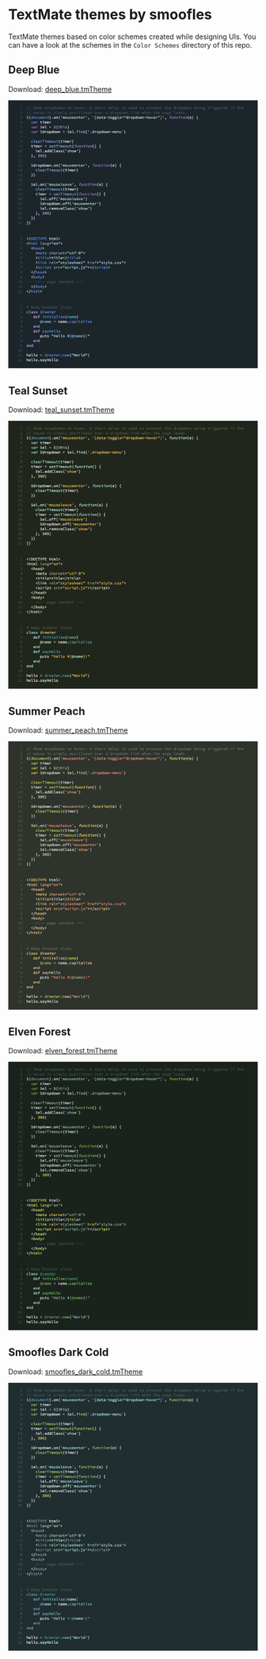# TextMate themes by smoofles 

TextMate themes based on color schemes created while designing UIs. You can have a look at the schemes in the `Color Schemes` directory of this repo.

 ## Deep Blue

Download: [deep_blue.tmTheme](/deep_blue.tmTheme?raw=true)

![Deep Blue Preview](/deep_blue.png?raw=true "Deep Blue Preview")

## Teal Sunset

Download: [teal_sunset.tmTheme](/teal_sunset.tmTheme?raw=true)

![Teal Sunset Preview](/teal_sunset.png?raw=true "Teal Sunset Preview")

## Summer Peach

Download: [summer_peach.tmTheme](/summer_peach.tmTheme?raw=true)

![Summer Peach Preview](/summer_peach.png?raw=true "Summer Peach Preview")

## Elven Forest

Download: [elven_forest.tmTheme](/elven_forest.tmTheme?raw=true)

![Elven Forest Preview](/elven_forest.png?raw=true "Elven Forest Preview")

## Smoofles Dark Cold

Download: [smoofles_dark_cold.tmTheme](/smoofles_dark_cold.tmTheme?raw=true)

![Smoofles Dark Cold Preview](/smoofles_dark_cold.png?raw=true "Smoofles Dark Cold Preview")
